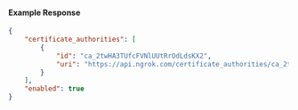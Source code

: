 <!-- Code generated for API Clients. DO NOT EDIT. -->

#### Example Response

```json
{
	"certificate_authorities": [
		{
			"id": "ca_2twHA3TUfcFVNlUUtRrOdLdsKX2",
			"uri": "https://api.ngrok.com/certificate_authorities/ca_2twHA3TUfcFVNlUUtRrOdLdsKX2"
		}
	],
	"enabled": true
}
```
